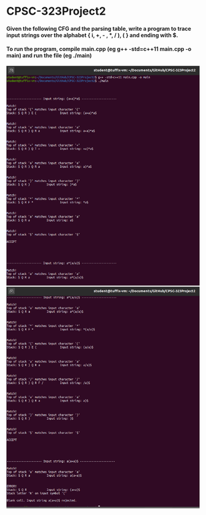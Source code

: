 # CPSC-323Project2
#### Given the following CFG and the parsing table, write a program to trace input strings over the alphabet { i, +, - , *, / ), ( } and ending with $.
#### To run the program, compile main.cpp (eg g++ -std=c++11 main.cpp -o main) and run the file (eg ./main)

![1](output_1.png "1")
![2](output_2_3.png "2")
